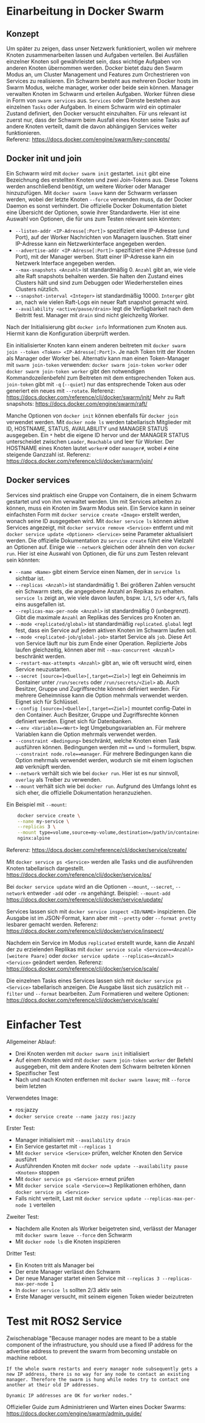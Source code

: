 # Einarbeitung in Docker Swarm
## Konzept
Um später zu zeigen, dass unser Netzwerk funktioniert, wollen wir mehrere Knoten zusammenarbeiten lassen und Aufgaben verteilen. Bei Ausfällen einzelner Knoten soll gewährleistet sein, dass wichtige Aufgaben von anderen Knoten übernommen werden. Docker bietet dazu den Swarm Modus an, um Cluster Management und Features zum Orchestrieren von Services zu realisieren. Ein Schwarm besteht aus mehreren Docker hosts im Swarm Modus, welche manager, worker oder beide sein können. Manager verwalten Knoten im Schwarm und erteilen Aufgaben. Worker führen diese in Form von `swarm services` aus. `Services` oder Dienste bestehen aus einzelnen `Tasks` oder Aufgaben. In einem Schwarm wird ein optimaler Zustand definiert, den Docker versucht einzuhalten. Für uns relevant ist zuerst nur, dass der Schwarm beim Ausfall eines Knoten seine Tasks auf andere Knoten verteilt, damit die davon abhängigen Services weiter funktionieren.  
Referenz: https://docs.docker.com/engine/swarm/key-concepts/

## Docker init und join
Ein Schwarm wird mit `docker swarm init` gestartet. `init` gibt eine Bezeichnung des erstellten Knoten und zwei Join-Tokens aus. Diese Tokens werden anschließend benötigt, um weitere Worker oder Manager hinzuzufügen. Mit `docker swarm leave` kann der Schwarm verlassen werden, wobei der letzte Knoten `--force` verwenden muss, da der Docker Daemon es sonst verhindert. Die offizielle Docker Dokumentation bietet eine Übersicht der Optionen, sowie ihrer Standardwerte. Hier ist eine Auswahl von Optionen, die für uns zum Testen relevant sein könnten:
- `--listen-addr <IP-Adresse[:Port]>` spezifiziert eine IP-Adresse (und Port), auf der Worker Nachrichten von Managern lauschen. Statt einer IP-Adresse kann ein Netzwerkinterface angegeben werden.
- `--advertise-addr <IP-Adresse[:Port]>` spezifiziert eine IP-Adresse (und Port), mit der Manager werben. Statt einer IP-Adresse kann ein Netzwerk Interface angegeben werden.
- `--max-snapshots <Anzahl>` ist standardmäßig 0. `Anzahl` gibt an, wie viele alte Raft snapshots behalten werden. Sie halten den Zustand eines Clusters hält und sind zum Debuggen oder Wiederherstellen eines Clusters nützlich.
- `--snapshot-interval <Integer>` ist standardmäßig 10000. `Interger` gibt an, nach wie vielen Raft-Logs ein neuer Raft snapshot gemacht wird. 
- `--availability <active/pause/drain>` legt die Verfügbarkeit nach dem Beitritt fest. Manager mit `drain` sind nicht gleichzeitg Worker.

Nach der Initialisierung gibt `docker info` Informationen zum Knoten aus. Hiermit kann die Konfiguration überprüft werden.

Ein initialisierter Knoten kann einem anderen beitreten mit `docker swarm join --token <Token> <IP-Adresse[:Port]>`. Je nach Token tritt der Knoten als Manager oder Worker bei. Alternativ kann man einen Token-Manager mit `swarm join-token` verwenden: `docker swarm join-token worker` oder `docker swarm join-token worker` gibt den notwendigen Kommandozeilenbefehl zum Beitreten mit dem entsprechenden Token aus. `join-token` gibt mit `-q` (`--quiet`) nur das entsprechende Token aus oder generiert ein neues mit `--rotate`.
Referenz: https://docs.docker.com/reference/cli/docker/swarm/init/
Mehr zu Raft snapshots: https://docs.docker.com/engine/swarm/raft/

Manche Optionen von `docker init` können ebenfalls für `docker join` verwendet werden. Mit `docker node ls` werden tabellarisch Mitglieder mit ID, HOSTNAME, STATUS, AVAILABILITY und MANAGER STATUS ausgegeben. Ein `*` hebt die eigene ID hervor und der MANAGER STATUS unterscheidet zwischen `Leader`, `Reachable` und leer für Worker. Der HOSTNAME eines Knoten lautet `worker#` oder `manager#`, wobei `#` eine steigende Ganzzahl ist.
Referenz: https://docs.docker.com/reference/cli/docker/swarm/join/

## Docker services
Services sind praktisch eine Gruppe von Containern, die in einem Schwarm gestartet und von ihm verwaltet werden. Um mit Services arbeiten zu können, muss ein Knoten im Swarm Modus sein. Ein Service kann in seiner einfachsten Form mit `docker service create <Image>` erstellt werden, wonach seine ID ausgegeben wird. Mit `docker service ls` können aktive Services angezeigt, mit `docker service remove <Service>` entfernt und mit `docker service update <Optionen> <Service>` seine Parameter aktualisiert werden. Die offizielle Dokumentation zu `service create` führt eine Vielzahl an Optionen auf. Einige wie `--network` gleichen oder ähneln den von `docker run`. Hier ist eine Auswahl von Optionen, die für uns zum Testen relevant sein könnten:
- `--name <Name>` gibt einem Service einen Namen, der in `service ls` sichtbar ist.
- `--replicas <Anzahl>` ist standardmäßig 1. Bei größeren Zahlen versucht ein Schwarm stets, die angegebene Anzahl an Repikas zu erhalten. `service ls` zeigt an, wie viele davon laufen, bspw. `1/1`, `5/5` oder `4/5`, falls eins ausgefallen ist.
- `--replicas-max-per-node <Anzahl>` ist standardmäßig 0 (unbegrenzt). Gibt die maximale `Anzahl` an Replikas des Services pro Knoten an.
- `--mode <replicated/global>` ist standardmäßig `replicated`. `global` legt fest, dass ein Service auf jedem aktiven Knoten im Schwarm laufen soll.
- `--mode <replicated-job/global-job>` startet Service als `job`. Diese Art von Service läuft nur bis zum Ende einer Operation. Replizierte Jobs laufen gleichzeitig, können aber mit `--max-concurrent <Anzahl>` beschränkt werden.
- `--restart-max-attempts <Anzahl>` gibt an, wie oft versucht wird, einen Service neuzustarten.
- `--secret [source=]<Quelle>[,target=<Ziel>]` legt ein Geheimnis im Container unter `/run/secrets` oder `/run/secrets/<Ziel>` ab. Auch Besitzer, Gruppe und Zugriffsrechte können definiert werden. Für mehrere Geheimnisse kann die Option mehrmals verwendet werden. Eignet sich für Schlüssel.
- `--config [source=]<Quelle>[,target=<Ziel>]` mountet config-Datei in den Container. Auch Besitzer, Gruppe und Zugriffsrechte können definiert werden. Eignet sich für Datenbanken.
- `--env <Variable>=<Wert>` legt Umgebungsvariablen an. Für mehrere Variablen kann die Option mehrmals verwendet werden.
- `--constraint <Bedingung>` beschränkt, welche Knoten einen Task ausführen können. Bedingungen werden mit `==` und `!=` formuliert, bspw. `--constraint node.role==manager`. Für mehrere Bedingungen kann die Option mehrmals verwendet werden, wodurch sie mit einem logischen `AND` verknüpft werden.
- `--network` verhält sich wie bei `docker run`. Hier ist es nur sinnvoll, `overlay` als Treiber zu verwenden.
- `--mount` verhält sich wie bei `docker run`. Aufgrund des Umfangs lohnt es sich eher, die offizielle Dokumentation heranzuziehen.

Ein Beispiel mit `--mount`:
```bash
    docker service create \
    --name my-service \
    --replicas 3 \
    --mount type=volume,source=my-volume,destination=/path/in/container,volume-label="color=red",volume-label="shape=round" \
    nginx:alpine
```
Referenz: https://docs.docker.com/reference/cli/docker/service/create/

Mit `docker service ps <Service>` werden alle Tasks und die ausführenden Knoten tabellarisch dargestellt.
https://docs.docker.com/reference/cli/docker/service/ps/

Bei `docker service update` wird an die Optionen `--mount`, `--secret`, `--network` entweder `-add` oder `-rm` angehängt. Beispiel: `--mount-add`
https://docs.docker.com/reference/cli/docker/service/update/

Services lassen sich mit `docker service inspect <ID/NAME>` inspizieren. Die Ausgabe ist im JSON-Format, kann aber mit `--pretty` oder `--format pretty` lesbarer gemacht werden.
Referenz: https://docs.docker.com/reference/cli/docker/service/inspect/

Nachdem ein Service im Modus `replicated` erstellt wurde, kann die Anzahl der zu erzielenden Replikas mit `docker service scale <Service>=<Anzahl> [weitere Paare]` oder `docker service update --replicas=<Anzahl> <Service>` geändert werden.
Referenz: https://docs.docker.com/reference/cli/docker/service/scale/

Die einzelnen Tasks eines Services lassen sich mit `docker service ps <Service>` tabellarisch anzeigen. Die Ausgabe lässt sich zusätzlich mit `--filter` und `--format` bearbeiten.
Zum Formatieren und weitere Optionen: https://docs.docker.com/reference/cli/docker/service/scale/

# Einfacher Test
Allgemeiner Ablauf:
- Drei Knoten werden mit `docker swarm init` initialisiert
- Auf einem Knoten wird mit `docker swarm join-token worker` der Befehl ausgegeben, mit dem andere Knoten dem Schwarm beitreten können
- Spezifischer Test
- Nach und nach Knoten entfernen mit `docker swarm leave`; mit `--force` beim letzten

Verwendetes Image:
- ros:jazzy
- `docker service create --name jazzy ros:jazzy`

Erster Test:
- Manager initialisiert mit `--availability drain`
- Ein Service gestartet mit `--replicas 1`
- Mit `docker service <Service>` prüfen, welcher Knoten den Service ausführt
- Ausführenden Knoten mit `docker node update --availability pause <Knoten>` stoppen
- Mit `docker service ps <Service>` erneut prüfen
- Mit `docker service scale <Service>=3` Replikationen erhöhen, dann `docker service ps <Service>`
- Falls nicht verteilt, Last mit `docker service update --replicas-max-per-node 1` verteilen

Zweiter Test:
- Nachdem alle Knoten als Worker beigetreten sind, verlässt der Manager mit `docker swarm leave --force` den Schwarm
- Mit `docker node ls` die Knoten inspizieren

Dritter Test:
- Ein Knoten tritt als Manager bei
- Der erste Manager verlässt den Schwarm
- Der neue Manager startet einen Service mit `--replicas 3 --replicas-max-per-node 1`
- In `docker service ls` sollten 2/3 aktiv sein
- Erste Manager versucht, mit seinem eigenen Token wieder beizutreten

# Test mit ROS2 Service

Zwischenablage
    "Because manager nodes are meant to be a stable component of the infrastructure, you should use a fixed IP address for the advertise address to prevent the swarm from becoming unstable on machine reboot.

    If the whole swarm restarts and every manager node subsequently gets a new IP address, there is no way for any node to contact an existing manager. Therefore the swarm is hung while nodes try to contact one another at their old IP addresses.

    Dynamic IP addresses are OK for worker nodes."
Offizieller Guide zum Administrieren und Warten eines Docker Swarms: https://docs.docker.com/engine/swarm/admin_guide/
